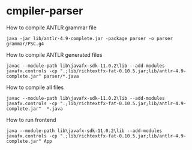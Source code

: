 # cmpiler-parser

How to compile ANTLR grammar file

```
java -jar lib/antlr-4.9-complete.jar -package parser -o parser grammar/PSC.g4
```

How to compile ANTLR generated files

```
javac --module-path lib\javafx-sdk-11.0.2\lib --add-modules javafx.controls -cp ".;lib/richtextfx-fat-0.10.5.jar;lib/antlr-4.9-complete.jar" parser/*.java
```

How to compile all files

```
javac --module-path lib\javafx-sdk-11.0.2\lib --add-modules javafx.controls -cp ".;lib/richtextfx-fat-0.10.5.jar;lib/antlr-4.9-complete.jar"  *.java
```

How to run frontend

```
java --module-path lib\javafx-sdk-11.0.2\lib --add-modules javafx.controls -cp ".;lib/richtextfx-fat-0.10.5.jar;lib/antlr-4.9-complete.jar" App
```
